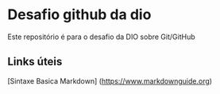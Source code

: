 # Desafio github da dio
Este repositório é para o desafio da DIO sobre Git/GitHub

## Links úteis
[Sintaxe Basica Markdown] (https://www.markdownguide.org)
